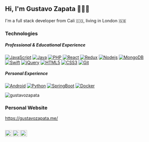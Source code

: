 ## Hi, I'm Gustavo Zapata 👨🏻‍💻

I'm a full stack developer from Cali 🇨🇴, living in London 🇬🇧

### Technologies
##### Professional & Educational Experience
[![JavaScript](https://img.shields.io/badge/-JavaScript-black?style=flat&logo=javascript&link=https://github.com/gustavozapata)](https://github.com/gustavozapata)
[![Java](https://img.shields.io/badge/Java-orange?style=flat&logo=java&logoColor=white&link=https://github.com/gustavozapata)](https://github.com/gustavozapata)
[![PHP](https://img.shields.io/badge/-PHP-9cf?style=flat&logo=php&link=https://github.com/gustavozapata)](https://github.com/gustavozapata) 
[![React](https://img.shields.io/badge/-React-blue?style=flat&logo=react&logoColor=white&link=https://github.com/gustavozapata)](https://github.com/gustavozapata) 
[![Redux](https://img.shields.io/badge/-Redux-blueviolet?style=flat&logo=redux&link=https://github.com/gustavozapata)](https://github.com/gustavozapata) 
[![Nodejs](https://img.shields.io/badge/-Nodejs-black?style=flat&logo=Node.js&link=https://github.com/gustavozapata)](https://github.com/gustavozapata) 
[![MongoDB](https://img.shields.io/badge/-MongoDB-brigthgreen?style=flat&logo=mongodb&logoColor=white&link=https://github.com/gustavozapata)](https://github.com/gustavozapata)
[![Swift](https://img.shields.io/badge/-Swift-black?style=flat&logo=swift&link=https://github.com/gustavozapata)](https://github.com/gustavozapata)
[![jQuery](https://img.shields.io/badge/-jQuery-black?style=flat&logo=jquery&link=https://github.com/gustavozapata)](https://github.com/gustavozapata)
[![HTML5](https://img.shields.io/badge/-HTML5-E34F26?style=flat&logo=html5&logoColor=white&link=https://github.com/gustavozapata)](https://github.com/gustavozapata) 
[![CSS3](https://img.shields.io/badge/-CSS3-1572B6?style=flat&logo=css3&link=https://github.com/gustavozapata)](https://github.com/gustavozapata) 
[![Git](https://img.shields.io/badge/-Git-black?style=flat&logo=git&link=https://github.com/gustavozapata)](https://github.com/gustavozapata)

##### Personal Experience
[![Android](https://img.shields.io/badge/-AndroidStudio-black?style=flat&logo=android&link=https://github.com/gustavozapata)](https://github.com/gustavozapata)
[![Python](https://img.shields.io/badge/-Python-yellow?style=flat&logo=python&link=https://github.com/gustavozapata)](https://github.com/gustavozapata)
[![SpringBoot](https://img.shields.io/badge/-Springboot-brigthgreen?style=flat&logo=spring&logoColor=white&link=https://github.com/gustavozapata)](https://github.com/gustavozapata)
[![Docker](https://img.shields.io/badge/-Docker-blue?style=flat&logo=docker&logoColor=white&link=https://github.com/gustavozapata)](https://github.com/gustavozapata)


<img src="https://github-readme-stats.vercel.app/api?username=gustavozapata&show_icons=true" alt="gustavozapata" />    

### Personal Website
https://gustavozapata.me/

<br/>
<a href="https://www.linkedin.com/in/gustavo-zapata/">
  <img align="left" alt="Linkedin" width="22px" src="https://cdn.jsdelivr.net/npm/simple-icons@v3/icons/linkedin.svg" />
</a>
<a href="https://stackoverflow.com/users/6099890/gustavozapata">
  <img align="left" alt="StackOverflow" width="22px" src="https://cdn.jsdelivr.net/npm/simple-icons@v3/icons/stackoverflow.svg" />
</a>
<a href="https://www.hackerrank.com/tavordie">
  <img align="left" alt="Leetcode" width="22px" src="https://cdn.jsdelivr.net/npm/simple-icons@v3/icons/hackerrank.svg" />
</a>

<!--
**gustavozapata/gustavozapata** is a ✨ _special_ ✨ repository because its `README.md` (this file) appears on your GitHub profile.

Here are some ideas to get you started:

- 🔭 I’m currently working on ...
- 🌱 I’m currently learning ...
- 👯 I’m looking to collaborate on ...
- 🤔 I’m looking for help with ...
- 💬 Ask me about ...
- 📫 How to reach me: ...
- 😄 Pronouns: ...
- ⚡ Fun fact: ...
-->
